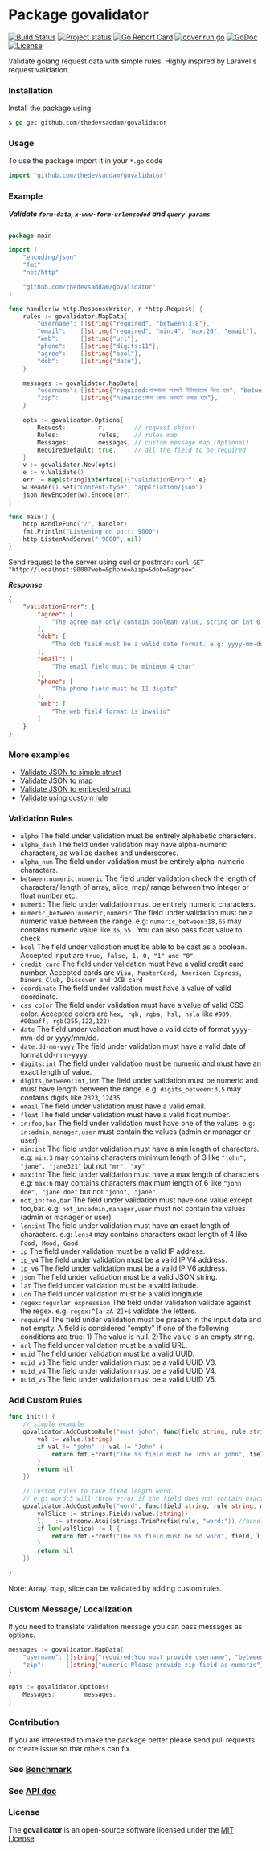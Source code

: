 Package govalidator
=========================
[![Build Status](https://travis-ci.org/thedevsaddam/govalidator.svg?branch=master)](https://travis-ci.org/thedevsaddam/govalidator)
[![Project status](https://img.shields.io/badge/version-0.1-green.svg)](https://github.com/thedevsaddam/govalidator/releases)
[![Go Report Card](https://goreportcard.com/badge/github.com/thedevsaddam/govalidator)](https://goreportcard.com/report/github.com/thedevsaddam/govalidator)
[![cover.run go](https://cover.run/go/github.com/thedevsaddam/govalidator.svg)](https://cover.run/go/github.com/thedevsaddam/govalidator)
[![GoDoc](https://godoc.org/github.com/thedevsaddam/govalidator?status.svg)](https://godoc.org/github.com/thedevsaddam/govalidator)
[![License](https://img.shields.io/dub/l/vibe-d.svg)](https://github.com/thedevsaddam/govalidator/blob/dev/LICENSE.md)

Validate golang request data with simple rules. Highly inspired by Laravel's request validation.


### Installation

Install the package using
```go
$ go get github.com/thedevsaddam/govalidator
```

### Usage

To use the package import it in your `*.go` code
```go
import "github.com/thedevsaddam/govalidator"
```

### Example

***Validate `form-data`, `x-www-form-urlencoded` and `query params`***

```go

package main

import (
	"encoding/json"
	"fmt"
	"net/http"

	"github.com/thedevsaddam/govalidator"
)

func handler(w http.ResponseWriter, r *http.Request) {
	rules := govalidator.MapData{
		"username": []string{"required", "between:3,8"},
		"email":    []string{"required", "min:4", "max:20", "email"},
		"web":      []string{"url"},
		"phone":    []string{"digits:11"},
		"agree":    []string{"bool"},
		"dob":      []string{"date"},
	}

	messages := govalidator.MapData{
		"username": []string{"required:আপনাকে অবশ্যই ইউজারনেম দিতে হবে", "between:ইউজারনেম অবশ্যই ৩-৮ অক্ষর হতে হবে।"},
		"zip":      []string{"numeric:জিপ কোড অবশ্যই নাম্বার হবে"},
	}

	opts := govalidator.Options{
		Request:         r,        // request object
		Rules:           rules,    // rules map
		Messages:        messages, // custom message map (Optional)
		RequiredDefault: true,     // all the field to be required
	}
	v := govalidator.New(opts)
	e := v.Validate()
	err := map[string]interface{}{"validationError": e}
	w.Header().Set("Content-type", "applciation/json")
	json.NewEncoder(w).Encode(err)
}

func main() {
	http.HandleFunc("/", handler)
	fmt.Println("Listening on port: 9000")
	http.ListenAndServe(":9000", nil)
}


```

Send request to the server using curl or postman: `curl GET "http://localhost:9000?web=&phone=&zip=&dob=&agree="`


***Response***
```json
{
    "validationError": {
        "agree": [
            "The agree may only contain boolean value, string or int 0, 1"
        ],
        "dob": [
            "The dob field must be a valid date format. e.g: yyyy-mm-dd, yyyy/mm/dd etc"
        ],
        "email": [
            "The email field must be minimum 4 char"
        ],
        "phone": [
            "The phone field must be 11 digits"
        ],
        "web": [
            "The web field format is invalid"
        ]
    }
}
```

### More examples
* [Validate JSON to simple struct](doc/SIMPLE_STRUCT_VALIDATION.md)
* [Validate JSON to map](doc/MAP_VALIDATION.md)
* [Validate JSON to embeded struct](doc/EMBEDED_STRUCT.md)
* [Validate using custom rule](doc/CUSTOM_RULE.md)

### Validation Rules
* `alpha` The field under validation must be entirely alphabetic characters.
* `alpha_dash` The field under validation may have alpha-numeric characters, as well as dashes and underscores.
* `alpha_num` The field under validation must be entirely alpha-numeric characters.
* `between:numeric,numeric` The field under validation check the length of characters/ length of array, slice, map/ range between two integer or float number etc.
* `numeric` The field under validation must be entirely numeric characters.
* `numeric_between:numeric,numeric` The field under validation must be a numeric value between the range.
   e.g: `numeric_between:18,65` may contains numeric value like `35`, `55` . You can also pass float value to check
* `bool` The field under validation must be able to be cast as a boolean. Accepted input are `true, false, 1, 0, "1" and "0"`.
* `credit_card` The field under validation must have a valid credit card number. Accepted cards are `Visa, MasterCard, American Express, Diners Club, Discover and JCB card`
* `coordinate` The field under validation must have a value of valid coordinate.
* `css_color` The field under validation must have a value of valid CSS color. Accepted colors are `hex, rgb, rgba, hsl, hsla` like `#909, #00aaff, rgb(255,122,122)`
* `date` The field under validation must have a valid date of format yyyy-mm-dd or yyyy/mm/dd.
* `date:dd-mm-yyyy` The field under validation must have a valid date of format dd-mm-yyyy.
* `digits:int` The field under validation must be numeric and must have an exact length of value.
* `digits_between:int,int` The field under validation must be numeric and must have length between the range.
   e.g: `digits_between:3,5` may contains digits like `2323`, `12435`
* `email` The field under validation must have a valid email.
* `float` The field under validation must have a valid float number.
* `in:foo,bar` The field under validation must have one of the values. e.g: `in:admin,manager,user` must contain the values (admin or manager or user)
* `min:int` The field under validation must have a min length of characters.
   e.g: `min:3` may contains characters minimum length of 3 like `"john", "jane", "jane321"` but not `"mr", "xy"`
* `max:int` The field under validation must have a max length of characters.
   e.g: `max:6` may contains characters maximum length of 6 like `"john doe", "jane doe"` but not `"john", "jane"`
* `not_in:foo,bar` The field under validation must have one value except foo,bar. e.g: `not_in:admin,manager,user` must not contain the values (admin or manager or user)
* `len:int` The field under validation must have an exact length of characters.
   e.g: `len:4` may contains characters exact length of 4 like `Food, Mood, Good`
* `ip` The field under validation must be a valid IP address.
* `ip_v4` The field under validation must be a valid IP V4 address.
* `ip_v6` The field under validation must be a valid IP V6 address.
* `json` The field under validation must be a valid JSON string.
* `lat` The field under validation must be a valid latitude.
* `lon` The field under validation must be a valid longitude.
* `regex:regurlar expression` The field under validation validate against the regex. e.g: `regex:^[a-zA-Z]+$` validate the letters.
* `required` The field under validation must be present in the input data and not empty. A field is considered "empty" if one of the following conditions are true: 1) The value is null. 2)The value is an empty string.
* `url` The field under validation must be a valid URL.
* `uuid` The field under validation must be a valid UUID.
* `uuid_v3` The field under validation must be a valid UUID V3.
* `uuid_v4` The field under validation must be a valid UUID V4.
* `uuid_v5` The field under validation must be a valid UUID V5.

### Add Custom Rules

```go
func init() {
	// simple example
	govalidator.AddCustomRule("must_john", func(field string, rule string, message string, value interface{}) error {
		val := value.(string)
		if val != "john" || val != "John" {
			return fmt.Errorf("The %s field must be John or john", field)
		}
		return nil
	})

	// custom rules to take fixed length word.
	// e.g: word:5 will throw error if the field does not contain exact 5 word
	govalidator.AddCustomRule("word", func(field string, rule string, message string, value interface{}) error {
		valSlice := strings.Fields(value.(string))
		l, _ := strconv.Atoi(strings.TrimPrefix(rule, "word:")) //handle other error
		if len(valSlice) != l {
			return fmt.Errorf("The %s field must be %d word", field, l)
		}
		return nil
	})

}
```
Note: Array, map, slice can be validated by adding custom rules.

### Custom Message/ Localization
If you need to translate validation message you can pass messages as options.

```go
messages := govalidator.MapData{
	"username": []string{"required:You must provide username", "between:The username field must be between 3 to 8 chars"},
	"zip":      []string{"numeric:Please provide zip field as numeric"},
}

opts := govalidator.Options{
	Messages:        messages,
}
```

### Contribution
If you are interested to make the package better please send pull requests or create issue so that others can fix.

### See [Benchmark](doc/BENCHMARK.md)
### See [API doc](https://godoc.org/github.com/thedevsaddam/govalidator)

### **License**
The **govalidator** is an open-source software licensed under the [MIT License](LICENSE.md).
